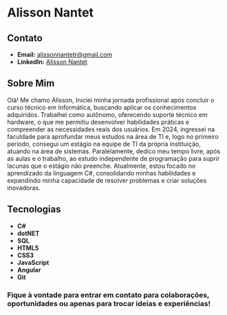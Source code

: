 # Alisson Nantet

## Contato

- **Email:** alissonnantetr@gmail.com
- **LinkedIn:** [Alisson Nantet](https://www.linkedin.com/in/alissonnantetr)

## Sobre Mim

Olá! Me chamo Alisson, Iniciei minha jornada profissional após concluir o curso técnico em Informática, buscando aplicar os conhecimentos adquiridos. Trabalhei como autônomo, oferecendo suporte técnico em hardware, o que me permitiu desenvolver habilidades práticas e compreender as necessidades reais dos usuários. Em 2024, ingressei na faculdade para aprofundar meus estudos na área de TI e, logo no primeiro período, consegui um estágio na equipe de TI da própria instituição, atuando na área de sistemas. Paralelamente, dedico meu tempo livre, após as aulas e o trabalho, ao estudo independente de programação para suprir lacunas que o estágio não preenche. Atualmente, estou focado no aprendizado da linguagem C#, consolidando minhas habilidades e expandindo minha capacidade de resolver problemas e criar soluções inovadoras.

## Tecnologias

- **C#**
- **dotNET**
- **SQL**
- **HTML5**
- **CSS3**
- **JavaScript**
- **Angular**
- **Git**
  
<!-- ## Projetos Destacados -->

<!-- |[![Projeto 1](https://github-readme-stats.vercel.app/api/pin/?username=AlissonNantet&repo=javascript-pokedex&theme=goldenrod)](https://github.com/AlissonNantet/javascript-pokedex) | [![Projeto 2](https://github-readme-stats.vercel.app/api/pin/?username=AlissonNantet&repo=angular-blog-animal&theme=goldenrod)](https://github.com/AlissonNantet/angular-blog-animal) |
|:---:|:---:|
| A Pokedex é um projeto web dinâmico e visualmente atraente, desenvolvido com HTML, CSS e JavaScript. | Um blog cativante com Angular com interface dinâmica e experiência de usuário aprimorada. | -->

<!-- ## Contribuições -->

<!-- - [![Contribuição 1](https://github-readme-stats.vercel.app/api/pin/?username=seuusername&repo=contribuicao-1&theme=goldenrod)](link para a contribuição)
- [![Contribuição 2](https://github-readme-stats.vercel.app/api/pin/?username=seuusername&repo=contribuicao-2&theme=goldenrod)](link para a contribuição) -->

<!-- [![Git Status](https://github-readme-stats.vercel.app/api?username=AlissonNantet&show_icons=true&theme=goldenrod)](https://github.com/AlissonNantet) -->

<!-- ## Outros Interesses -->

<!-- Além do desenvolvimento web, tenho interesse em [outros interesses relacionados ou não ao desenvolvimento]. -->

### Fique à vontade para entrar em contato para colaborações, oportunidades ou apenas para trocar ideias e experiências!
